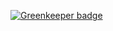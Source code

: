 

[![Greenkeeper badge](https://badges.greenkeeper.io/msgflo/msgflo-project.svg)](https://greenkeeper.io/)
